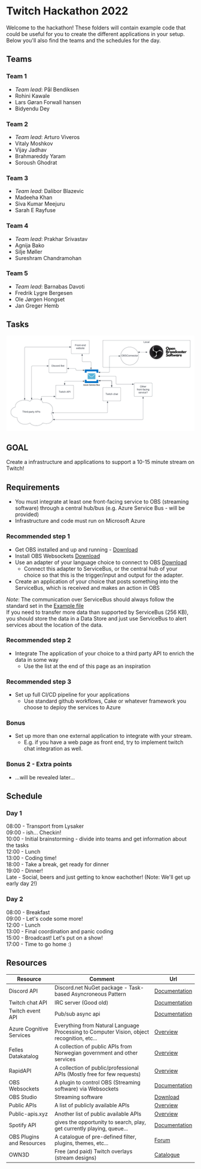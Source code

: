 # Twitch Hackathon 2022

Welcome to the hackathon!
These folders will contain example code that could be useful for you to create the different applications in your setup.
Below you'll also find the teams and the schedules for the day.

## Teams

### Team 1
- *Team lead*: Pål Bendiksen
- Rohini Kawale
- Lars Gøran Forwall hansen
- Bidyendu Dey

### Team 2
- *Team lead*: Arturo Viveros
- Vitaly Moshkov
- Vijay Jadhav
- Brahmareddy Yaram
- Soroush Ghodrat

### Team 3
- *Team lead*: Dalibor Blazevic
- Madeeha Khan
- Siva Kumar Meejuru
- Sarah E Rayfuse

### Team 4
- *Team lead*: Prakhar Srivastav
- Agnija Bako
- Silje Møller
- Sureshram Chandramohan

### Team 5
- *Team lead*: Barnabas Davoti
- Fredrik Lygre Bergesen
- Ole Jørgen Hongset
- Jan Greger Hemb

## Tasks 

![Architecture model](/TwitchHackathon2022.png "Architecture model")

## GOAL
Create a infrastructure and applications to support a 10-15 minute stream on Twitch!

## Requirements
- You must integrate at least one front-facing service to OBS (streaming software) through a central hub/bus (e.g. Azure Service Bus - will be provided)
- Infrastructure and code must run on Microsoft Azure

### Recommended step 1
- Get OBS installed and up and running - [Download](https://obsproject.com)
- Install OBS Websockets [Download](https://obsproject.com/forum/resources/obs-websocket-remote-control-obs-studio-from-websockets.466/)
- Use an adapter of your language choice to connect to OBS [Download](https://github.com/obsproject/obs-websocket/blob/4.x-current/README.md)
    - Connect this adapter to ServiceBus, or the central hub of your choice so that this is the trigger/input and output for the adapter.
- Create an application of your choice that posts something into the ServiceBus, which is received and makes an action in OBS

*Note*: The communication over ServiceBus should always follow the standard set in the [Example file](/CommunicationModel_Example.json)
<br>
If you need to transfer more data than supported by ServiceBus (256 KB), you should store the data in a Data Store and just use ServiceBus to alert services about the location of the data.

### Recommended step 2
- Integrate The application of your choice to a third party API to enrich the data in some way
    - Use the list at the end of this page as an inspiration

### Recommended step 3
- Set up full CI/CD pipeline for your applications
    - Use standard github workflows, Cake or whatever framework you choose to deploy the services to Azure

### Bonus
- Set up more than one external application to integrate with your stream.
    - E.g. if you have a web page as front end, try to implement twitch chat integration as well. 

### Bonus 2 - Extra points
- ...will be revealed later...

## Schedule
### Day 1
08:00 - Transport from Lysaker<br>
09:00 - ish... Checkin!<br>
10:00 - Initial brainstorming - divide into teams and get information about the tasks<br>
12:00 - Lunch<br>
13:00 - Coding time!<br>
18:00 - Take a break, get ready for dinner<br>
19:00 - Dinner!<br>
Late - Social, beers and just getting to know eachother! (Note: We'll get up early day 2!)<br>

### Day 2
08:00 - Breakfast<br>
09:00 - Let's code some more!<br>
12:00 - Lunch<br>
13:00 - Final coordination and panic coding<br>
15:00 - Broadcast! Let's put on a show!<br>
17:00 - Time to go home :)<br>

## Resources 

| Resource                  | Comment                                                                                    | Url                                                                                                                                                                                                                                                                                                                                                                                                     |
| ------------------------- | ------------------------------------------------------------------------------------------ | ------------------------------------------------------------------------------------------------------------------------------------------------------------------------------------------------------------------------------------------------------------------------------------------------------------------------------------------------------------------------------------------------------- |
| Discord API               | Discord.net NuGet package - Task-based Asyncroneous Pattern                                | [Documentation](https://discordnet.dev/guides/introduction/intro.html)                                                                                                                                                                                                                                                                                                                                  |
| Twitch chat API           | IRC server (Good old)                                                                      | [Documentation](https://dev.twitch.tv/docs/irc/tags)                                                                                                                                                                                                                                                                                                                                                    |
| Twitch event API          | Pub/sub async api                                                                          | [Documentation](https://dev.twitch.tv/docs/eventsub)                                                                                                                                                                                                                                                                                                                                                    |
| Azure Cognitive Services  | Everything from Natural Language Processing to Computer Vision, object recognition, etc... | [Overview](https://azure.microsoft.com/en-us/services/cognitive-services/?&ef_id=CjwKCAiA9tyQBhAIEiwA6tdCrIP6a8YFN6_GuIoy3Gi6fDSvccMcv2KAusT5aWdJizSVtyJPlUnRvBoCHgMQAvD_BwE:G:s&OCID=AID2200230_SEM_CjwKCAiA9tyQBhAIEiwA6tdCrIP6a8YFN6_GuIoy3Gi6fDSvccMcv2KAusT5aWdJizSVtyJPlUnRvBoCHgMQAvD_BwE:G:s&gclid=CjwKCAiA9tyQBhAIEiwA6tdCrIP6a8YFN6_GuIoy3Gi6fDSvccMcv2KAusT5aWdJizSVtyJPlUnRvBoCHgMQAvD_BwE) |
| Felles Datakatalog        | A collection of public APIs from Norwegian government and other services                   | [Overview](https://data.norge.no)                                                                                                                                                                                                                                                                                                                                                                       |
| RapidAPI                  | A collection of public/professional APIs (Mostly free for few requests)                    | [Overview](https://rapidapi.com/hub)                                                                                                                                                                                                                                                                                                                                                                    |
| OBS Websockets            | A plugin to control OBS (Streaming software) via Websockets                                | [Documentation](https://github.com/obsproject/obs-websocket/blob/4.x-current/README.md)                                                                                                                                                                                                                                                                                                                 |
| OBS Studio                | Streaming software                                                                         | [Download](https://obsproject.com)                                                                                                                                                                                                                                                                                                                                                                      |
| Public APIs               | A list of publicly available APIs                                                          | [Overview](https://github.com/public-apis/public-apis)                                                                                                                                                                                                                                                                                                                                                  |
| Public-apis.xyz           | Another list of public available APIs                                                      | [Overview](https://public-apis.xyz)                                                                                                                                                                                                                                                                                                                                                                     |
| Spotify API               | gives the opportunity to search, play, get currently playing, queue...                     | [Documentation](https://developer.spotify.com/console/)                                                                                                                                                                                                                                                                                                                                                 |
| OBS Plugins and Resources | A catalogue of pre-defined filter, plugins, themes, etc...                                 | [Forum](https://obsproject.com/forum/resources/)                                                                                                                                                                                                                                                                                                                                                        |
| OWN3D                     | Free (and paid) Twitch overlays (stream designs)                                           | [Catalogue](https://www.own3d.tv/en/shop/twitch-stream-overlays-templates/)                                                                                                                                                                                                                                                                                                                                                                                                        |
